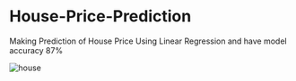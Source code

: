 # House-Price-Prediction

Making Prediction of House Price Using Linear Regression and have model accuracy 87%

![house](https://hips.hearstapps.com/hmg-prod.s3.amazonaws.com/images/suburban-house-royalty-free-image-1584972559.jpg?crop=1.00xw:0.752xh;0,0.120xh&resize=1200:*)
